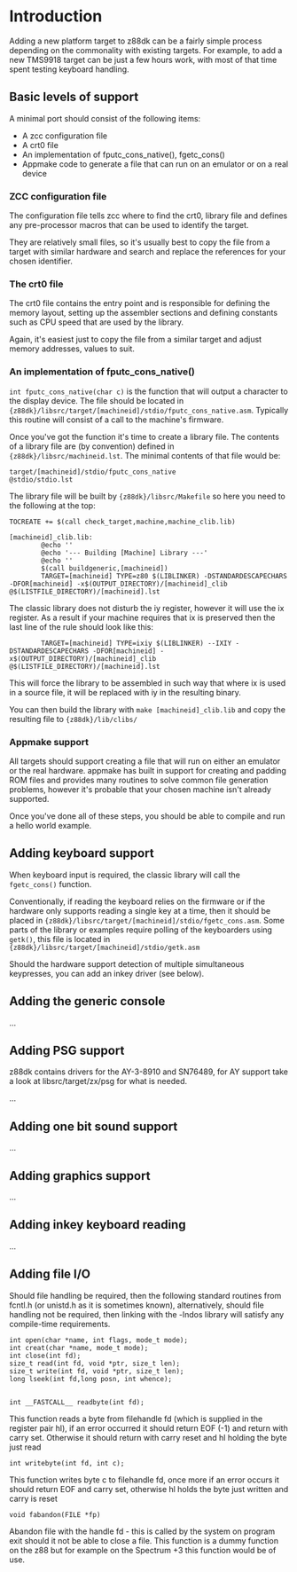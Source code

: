 #  Introduction 

Adding a new platform target to z88dk can be a fairly simple process depending on the commonality with existing targets. For example, to add a new TMS9918 target can be just a few hours work, with most of that time spent testing keyboard handling.

## Basic levels of support

A minimal port should consist of the following items:

* A zcc configuration file
* A crt0 file
* An implementation of fputc_cons_native(), fgetc_cons()
* Appmake code to generate a file that can run on an emulator or on a real device

### ZCC configuration file

The configuration file tells zcc where to find the crt0, library file and defines any pre-processor macros that can be used to identify the target.

They are relatively small files, so it's usually best to copy the file from a target with similar hardware and search and replace the references for your chosen identifier.

### The crt0 file

The crt0 file contains the entry point and is responsible for defining the memory layout, setting up the assembler sections and defining constants such as CPU speed that are used by the library.

Again, it's easiest just to copy the file from a similar target and adjust memory addresses, values to suit.

### An implementation of fputc_cons_native()

`int fputc_cons_native(char c)` is the function that will output a character to the display device. The file should be located in `{z88dk}/libsrc/target/[machineid]/stdio/fputc_cons_native.asm`. Typically this routine will consist of a call to the machine's firmware.

Once you've got the function it's time to create a library file. The contents of a library file are (by convention) defined in `{z88dk}/libsrc/machineid.lst`. The minimal contents of that file would be:

    target/[machineid]/stdio/fputc_cons_native
    @stdio/stdio.lst

The library file will be built by `{z88dk}/libsrc/Makefile` so here you need to the following at the top:

```
TOCREATE += $(call check_target,machine,machine_clib.lib)
```


```
[machineid]_clib.lib:
        @echo ''
        @echo '--- Building [Machine] Library ---'
        @echo ''
        $(call buildgeneric,[machineid])
        TARGET=[machineid] TYPE=z80 $(LIBLINKER) -DSTANDARDESCAPECHARS -DFOR[machineid] -x$(OUTPUT_DIRECTORY)/[machineid]_clib @$(LISTFILE_DIRECTORY)/[machineid].lst
```

The classic library does not disturb the iy register, however it will use the ix register. As a result if your machine requires that ix is preserved then the last line of the rule should look like this:

```
        TARGET=[machineid] TYPE=ixiy $(LIBLINKER) --IXIY -DSTANDARDESCAPECHARS -DFOR[machineid] -x$(OUTPUT_DIRECTORY)/[machineid]_clib @$(LISTFILE_DIRECTORY)/[machineid].lst
```

This will force the library to be assembled in such way that where ix is used in a source file, it will be replaced with iy in the resulting binary.

You can then build the library with `make [machineid]_clib.lib` and copy the resulting file to `{z88dk}/lib/clibs/`

### Appmake support

All targets should support creating a file that will run on either an emulator or the real hardware. appmake has built in support for creating and padding ROM files and provides many routines to solve common file generation problems, however it's probable that your chosen machine isn't already supported.

Once you've done all of these steps, you should be able to compile and run a hello world example.

## Adding keyboard support

When keyboard input is required, the classic library will call the `fgetc_cons()` function. 

Conventionally, if reading the keyboard relies on the firmware or if the hardware only supports reading a single key at a time, then it should be placed in `{z88dk}/libsrc/target/[machineid]/stdio/fgetc_cons.asm`. Some parts of the library or examples require polling of the keyboarders using `getk()`, this file is located in `{z88dk}/libsrc/target/[machineid]/stdio/getk.asm`

Should the hardware support detection of multiple simultaneous keypresses, you can add an inkey driver (see below).

## Adding the generic console


...

## Adding PSG support

z88dk contains drivers for the AY-3-8910 and SN76489, for AY support take a look at libsrc/target/zx/psg for what is needed.

...

## Adding one bit sound support



...

## Adding graphics support

...

## Adding inkey keyboard reading

...

## Adding file I/O

Should file handling be required, then the following standard routines
from fcntl.h (or unistd.h as it is sometimes known), alternatively, should file handling not be required, then linking with the -lndos library will satisfy any compile-time requirements.

	int open(char *name, int flags, mode_t mode);
	int creat(char *name, mode_t mode);
	int close(int fd);
	size_t read(int fd, void *ptr, size_t len);
	size_t write(int fd, void *ptr, size_t len);
	long lseek(int fd,long posn, int whence);


	int __FASTCALL__ readbyte(int fd);

This function reads a byte from filehandle fd (which is 
supplied in the register pair hl), if an error occurred it
should return EOF (-1) and return with carry set. Otherwise
it should return with carry reset and hl holding the byte
just read

	int writebyte(int fd, int c);

This function writes byte c to filehandle fd, once more if
an error occurs it should return EOF and carry set, otherwise
hl holds the byte just written and carry is reset

	void fabandon(FILE *fp)

Abandon file with the handle fd - this is called by the system
on program exit should it not be able to close a file. This
function is a dummy function on the z88 but for example on the
Spectrum +3 this function would be of use.
